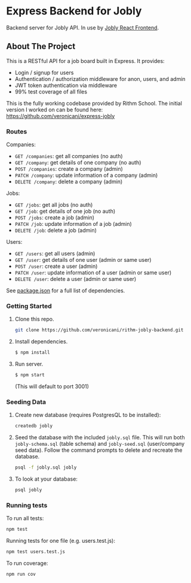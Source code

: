 # Express Backend for Jobly
Backend server for Jobly API. In use by [Jobly React Frontend](https://github.com/veronicani/react-jobly).

## About The Project
This is a RESTful API for a job board built in Express. It provides:
* Login / signup for users
* Authentication / authorization middleware for anon, users, and admin
* JWT token authentication via middleware
* 99% test coverage of all files

This is the fully working codebase provided by Rithm School. The initial version I worked on can be found here: https://github.com/veronicani/express-jobly

### Routes
Companies:
  * `GET /companies`: get all companies (no auth)
  * `GET /company`: get details of one company (no auth)
  * `POST /companies`: create a company (admin)
  * `PATCH /company`: update information of a company (admin)
  * `DELETE /company`: delete a company (admin)

Jobs:
  * `GET /jobs`: get all jobs (no auth)
  * `GET /job`: get details of one job (no auth)
  * `POST /jobs`: create a job (admin)
  * `PATCH /job`: update information of a job (admin)
  * `DELETE /job`: delete a job (admin)

Users: 
  * `GET /users`: get all users (admin)
  * `GET /user`: get details of one user (admin or same user)
  * `POST /user`: create a user (admin)
  * `PATCH /user`: update information of a user (admin or same user)
  * `DELETE /user`: delete a user (admin or same user)

See [package.json](https://github.com/veronicani/sharebnb-flask/blob/main/requirements.txt) for a full list of dependencies.

### Getting Started
1. Clone this repo.
    ```sh
    git clone https://github.com/veronicani/rithm-jobly-backend.git
    ```
2. Install dependencies.
    ```sh
    $ npm install
    ```
4. Run server.
    ```sh
    $ npm start
    ```
    (This will default to port 3001)

### Seeding Data
1. Create new database (requires PostgresQL to be installed):
   ```sh
   createdb jobly
   ```
2. Seed the database with the included `jobly.sql` file. This will run both `jobly-schema.sql` (table schema) and `jobly-seed.sql` (user/company seed data). Follow the command prompts to delete and recreate the database.
   ```sh
   psql -f jobly.sql jobly
   ```
3. To look at your database:
    ```sh
    psql jobly
    ```

### Running tests
To run all tests:
```sh
npm test
```
Running tests for one file (e.g. users.test.js):
```sh
npm test users.test.js
```
To run coverage:
```sh
npm run cov
```